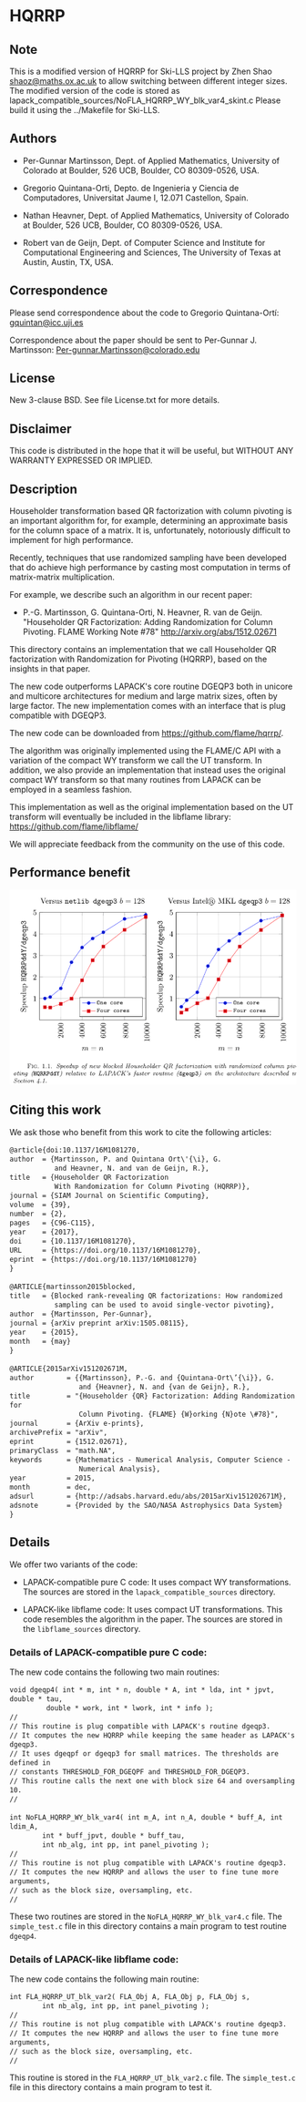 # HQRRP

## Note
This is a modified version of HQRRP for Ski-LLS project by Zhen Shao
<shaoz@maths.ox.ac.uk> to allow switching between different integer sizes.
The modified version of the code is stored as
  lapack_compatible_sources/NoFLA_HQRRP_WY_blk_var4_skint.c
Please build it using the ../Makefile for Ski-LLS.

## Authors

* Per-Gunnar Martinsson,
  Dept. of Applied Mathematics,
  University of Colorado at Boulder,
  526 UCB, Boulder, CO 80309-0526, USA.

* Gregorio Quintana-Orti,
  Depto. de Ingenieria y Ciencia de Computadores,
  Universitat Jaume I,
  12.071 Castellon, Spain.

* Nathan Heavner,
  Dept. of Applied Mathematics,
  University of Colorado at Boulder,
  526 UCB, Boulder, CO 80309-0526, USA.

* Robert van de Geijn,
  Dept. of Computer Science and Institute for Computational Engineering and
  Sciences,
  The University of Texas at Austin,
  Austin, TX, USA.

## Correspondence

Please send correspondence about the code to 
Gregorio Quintana-Ortí: <gquintan@icc.uji.es>

Correspondence about the paper should be sent to
Per-Gunnar J. Martinsson: <Per-gunnar.Martinsson@colorado.edu>

## License

New 3-clause BSD.
See file License.txt for more details.

## Disclaimer

This code is distributed in the hope that it will be useful, but
WITHOUT ANY WARRANTY EXPRESSED OR IMPLIED. 

## Description

Householder transformation based QR factorization with column pivoting is an 
important algorithm for, for example, determining an approximate basis for 
the column space of a matrix. It is, unfortunately, notoriously difficult to 
implement for high performance.

Recently, techniques that use randomized sampling have been developed that
do achieve high performance by casting most computation in terms of
matrix-matrix multiplication.

For example, we describe such an algorithm in our recent paper:

  * P.-G. Martinsson, G. Quintana-Orti, N. Heavner, R. van de Geijn.
    "Householder QR Factorization: Adding Randomization for Column Pivoting.
    FLAME Working Note #78" 
    http://arxiv.org/abs/1512.02671

This directory contains an implementation that we call Householder QR
factorization with Randomization for Pivoting (HQRRP), based on the insights 
in that paper.

The new code outperforms LAPACK's core routine DGEQP3 both in unicore and 
multicore architectures for medium and large matrix sizes, often by large 
factor. The new implementation comes with an interface that is plug 
compatible with DGEQP3. 

The new code can be downloaded from https://github.com/flame/hqrrp/.

The algorithm was originally implemented using the FLAME/C API with 
a variation of the compact WY transform we call the UT transform. 
In addition, 
we also provide an implementation that instead uses the original compact 
WY transform so that many routines from LAPACK can be employed in a 
seamless fashion.  

This implementation as well as the original implementation based on the UT
transform will eventually be included in the libflame library: 
https://github.com/flame/libflame/

We will appreciate feedback from the community on the use of this code.

## Performance benefit

![alt tag](./speedup.png)

## Citing this work

We ask those who benefit from this work 
to cite the following articles:

```
@article{doi:10.1137/16M1081270,
author  = {Martinsson, P. and Quintana Ort\'{\i}, G.
           and Heavner, N. and van de Geijn, R.},
title   = {Householder QR Factorization  
           With Randomization for Column Pivoting (HQRRP)},
journal = {SIAM Journal on Scientific Computing},
volume  = {39},
number  = {2},
pages   = {C96-C115},
year    = {2017},
doi     = {10.1137/16M1081270},
URL     = {https://doi.org/10.1137/16M1081270},
eprint  = {https://doi.org/10.1137/16M1081270}
}

@ARTICLE{martinsson2015blocked,
title   = {Blocked rank-revealing QR factorizations: How randomized 
           sampling can be used to avoid single-vector pivoting},
author  = {Martinsson, Per-Gunnar},
journal = {arXiv preprint arXiv:1505.08115},
year    = {2015},
month   = {may}
}

@ARTICLE{2015arXiv151202671M,
author        = {{Martinsson}, P.-G. and {Quintana-Ort\’{\i}}, G. 
                 and {Heavner}, N. and {van de Geijn}, R.},
title         = "{Householder {QR} Factorization: Adding Randomization for 
                 Column Pivoting. {FLAME} {W}orking {N}ote \#78}",
journal       = {ArXiv e-prints},
archivePrefix = "arXiv",
eprint        = {1512.02671},
primaryClass  = "math.NA",
keywords      = {Mathematics - Numerical Analysis, Computer Science - 
                 Numerical Analysis},
year          = 2015,
month         = dec,
adsurl        = {http://adsabs.harvard.edu/abs/2015arXiv151202671M},
adsnote       = {Provided by the SAO/NASA Astrophysics Data System}
}
```

## Details

We offer two variants of the code:

* LAPACK-compatible pure C code: 
  It uses compact WY transformations.
  The sources are stored in the `lapack_compatible_sources` directory.

* LAPACK-like libflame code: 
  It uses compact UT transformations.
  This code resembles the algorithm in the paper.
  The sources are stored in the `libflame_sources` directory.

### Details of LAPACK-compatible pure C code: 

The new code contains the following two main routines:

```
void dgeqp4( int * m, int * n, double * A, int * lda, int * jpvt, double * tau,
         double * work, int * lwork, int * info );
// 
// This routine is plug compatible with LAPACK's routine dgeqp3.
// It computes the new HQRRP while keeping the same header as LAPACK's dgeqp3.
// It uses dgeqpf or dgeqp3 for small matrices. The thresholds are defined in
// constants THRESHOLD_FOR_DGEQPF and THRESHOLD_FOR_DGEQP3.
// This routine calls the next one with block size 64 and oversampling 10.
//

int NoFLA_HQRRP_WY_blk_var4( int m_A, int n_A, double * buff_A, int ldim_A,
        int * buff_jpvt, double * buff_tau,
        int nb_alg, int pp, int panel_pivoting );
// 
// This routine is not plug compatible with LAPACK's routine dgeqp3.
// It computes the new HQRRP and allows the user to fine tune more arguments,
// such as the block size, oversampling, etc.
//
```

These two routines are stored in the `NoFLA_HQRRP_WY_blk_var4.c` file.
The `simple_test.c` file in this directory
contains a main program to test routine `dgeqp4`.

### Details of LAPACK-like libflame code: 

The new code contains the following main routine:

```
int FLA_HQRRP_UT_blk_var2( FLA_Obj A, FLA_Obj p, FLA_Obj s, 
        int nb_alg, int pp, int panel_pivoting );
// 
// This routine is not plug compatible with LAPACK's routine dgeqp3.
// It computes the new HQRRP and allows the user to fine tune more arguments,
// such as the block size, oversampling, etc.
//
```

This routine is stored in the `FLA_HQRRP_UT_blk_var2.c` file.
The `simple_test.c` file in this directory contains a main program to test it.

